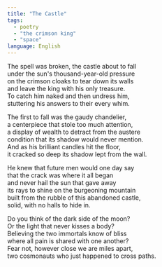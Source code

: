 ```yaml
---
title: "The Castle"
tags: 
  - poetry
  - "the crimson king"
  - "space"
language: English
---
```


The spell was broken, the castle about to fall  
under the sun's thousand-year-old pressure  
on the crimson cloaks to tear down its walls  
and leave the king with his only treasure.  
To catch him naked and then undress him,  
stuttering his answers to their every whim.  

The first to fall was the gaudy chandelier,  
a centerpiece that stole too much attention,  
a display of wealth to detract from the austere  
condition that its shadow would never mention.  
And as his brilliant candles hit the floor,  
it cracked so deep its shadow lept from the wall.  

He knew that future men would one day say  
that the crack was where it all began  
and never hail the sun that gave away  
its rays to shine on the burgeoning mountain  
built from the rubble of this abandoned castle,  
solid, with no halls to hide in.  

Do you think of the dark side of the moon?  
Or the light that never kisses a body?  
Believing the two immortals know of bliss   
where all pain is shared with one another?  
Fear not, however close we are miles apart,  
two cosmonauts who just happened to cross paths.  
